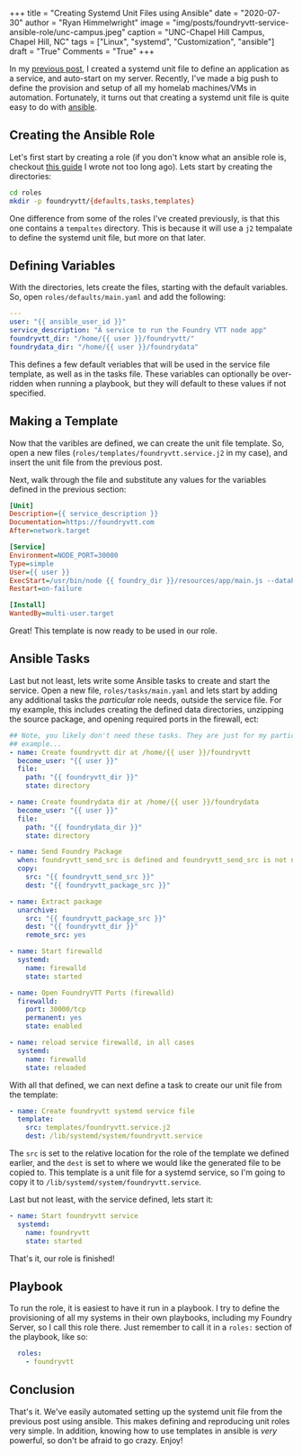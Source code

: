 +++
title   = "Creating Systemd Unit Files using Ansible"
date    = "2020-07-30"
author  = "Ryan Himmelwright"
image   = "img/posts/foundryvtt-service-ansible-role/unc-campus.jpeg"
caption = "UNC-Chapel Hill Campus, Chapel Hill, NC"
tags    = ["Linux", "systemd", "Customization", "ansible"]
draft   = "True"
Comments = "True"
+++

In my [previous post](/post/autostarting-application-systemd-service/), I
created a systemd unit file to define an application as a service, and
auto-start on my server. Recently, I've made a big push to define the provision
and setup of all my homelab machines/VMs in automation. Fortunately, it turns
out that creating a systemd unit file is quite easy to do with
[ansible](https://www.ansible.com).

<!--more-->

## Creating the Ansible Role
Let's first start by creating a role (if you don't know what an ansible role
is, checkout [this guide](/post/ansible-quickstart/) I wrote not too long ago).
Lets start by creating the directories:

```bash
cd roles
mkdir -p foundryvtt/{defaults,tasks,templates}
```

One difference from some of the roles I've created previously, is that this one
contains a `tempaltes` directory. This is because it will use a `j2` tempalate
to define the systemd unit file, but more on that later.

## Defining Variables

With the directories, lets create the files, starting with the default
variables. So, open `roles/defaults/main.yaml` and add the following:

```yaml
---
user: "{{ ansible_user_id }}"
service_description: "A service to run the Foundry VTT node app"
foundryvtt_dir: "/home/{{ user }}/foundryvtt/"
foundrydata_dir: "/home/{{ user }}/foundrydata"
```
This defines a few default veriables that will be used in the service file
template, as well as in the tasks file. These variables can optionally be
over-ridden when running a playbook, but they will default to these values if
not specified.

## Making a Template

Now that the varibles are defined, we can create the unit file template. So,
open a new files (`roles/templates/foundryvtt.service.j2` in my case), and
insert the unit file from the previous post.

Next, walk through the file and substitute any values for the variables defined
in the previous section:

```INI
[Unit]
Description={{ service_description }}
Documentation=https://foundryvtt.com
After=network.target

[Service]
Environment=NODE_PORT=30000
Type=simple
User={{ user }}
ExecStart=/usr/bin/node {{ foundry_dir }}/resources/app/main.js --dataPath={{ foundrydata_dir }}
Restart=on-failure

[Install]
WantedBy=multi-user.target
```

Great! This template is now ready to be used in our role.


## Ansible Tasks

Last but not least, lets write some Ansible tasks to create and start the
service. Open a new file, `roles/tasks/main.yaml` and lets start by adding any
additional tasks the *particular* role needs, outside the service file. For my
example, this includes creating the defined data directories, unzipping the
source package, and opening required ports in the firewall, ect:

```yaml
## Note, you likely don't need these tasks. They are just for my particular
## example...
- name: Create foundryvtt dir at /home/{{ user }}/foundryvtt
  become_user: "{{ user }}"
  file:
    path: "{{ foundryvtt_dir }}"
    state: directory

- name: Create foundrydata dir at /home/{{ user }}/foundrydata
  become_user: "{{ user }}"
  file:
    path: "{{ foundrydata_dir }}"
    state: directory

- name: Send Foundry Package
  when: foundryvtt_send_src is defined and foundryvtt_send_src is not none
  copy:
    src: "{{ foundryvtt_send_src }}"
    dest: "{{ foundryvtt_package_src }}"

- name: Extract package
  unarchive:
    src: "{{ foundryvtt_package_src }}"
    dest: "{{ foundryvtt_dir }}"
    remote_src: yes

- name: Start firewalld
  systemd:
    name: firewalld
    state: started

- name: Open FoundryVTT Ports (firewalld)
  firewalld:
    port: 30000/tcp
    permanent: yes
    state: enabled

- name: reload service firewalld, in all cases
  systemd:
    name: firewalld
    state: reloaded
```

With all that defined, we can next define a task to create our unit file from
the template:

```yaml
- name: Create foundryvtt systemd service file
  template:
    src: templates/foundryvtt.service.j2
    dest: /lib/systemd/system/foundryvtt.service
```

The `src` is set to the relative location for the role of the template we
defined earlier, and the `dest` is set to where we would like the generated
file to be copied to. This template is a unit file for a systemd service, so
I'm going to copy it to `/lib/systemd/system/foundryvtt.service`.

Last but not least, with the service defined, lets start it:

```yaml
- name: Start foundryvtt service
  systemd:
    name: foundryvtt
    state: started
```

That's it, our role is finished!

## Playbook

To run the role, it is easiest to have it run in a playbook. I try to define
the provisioning of all my systems in their own playbooks, including my Foundry
Server, so I call this role there. Just remember to call it in a `roles:`
section of the playbook, like so:

```yaml
  roles:
    - foundryvtt
```

## Conclusion

That's it. We've easily automated setting up the systemd unit file from the
previous post using ansible. This makes defining and reproducing unit roles
very simple. In addition, knowing how to use templates in ansible is *very*
powerful, so don't be afraid to go crazy. Enjoy!

